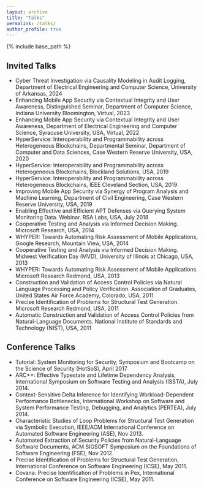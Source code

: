 ```yaml
---
layout: archive
title: "Talks"
permalink: /talks/
author_profile: true
---
```


{% include base_path %}

## Invited Talks
* Cyber Threat Investigation via Causality Modeling in Audit Logging, Department of Electrical Engineering and Computer Science, University of Arkansas, 2024
* Enhancing Mobile App Security via Contextual Integrity and User Awareness, Distinguished Seminar, Department of Computer Science, Indiana University Bloomington, Virtual, 2023	
* Enhancing Mobile App Security via Contextual Integrity and User Awareness, Department of Electrical Engineering and Computer Science, Syracuse University, USA, Virtual, 2022
* HyperService: Interoperability and Programmability across Heterogeneous Blockchains, Departmental Seminar, Department of Computer and Data Sciences, Case Western Reserve University, USA, 2020
* HyperService: Interoperability and Programmability across Heterogeneous Blockchains, Blockland Solutions, USA, 2019
* HyperService: Interoperability and Programmability across Heterogeneous Blockchains, IEEE Cleveland Section, USA, 2019
* Improving Mobile App Security via Synergy of Program Analysis and Machine Learning, Department of Civil Engineering, Case Western Reserve University, USA, 2019
* Enabling Effective and Efficient APT Defenses via Querying System Monitoring Data. Webinar. RSA Labs, USA, July 2018
* Cooperative Testing and Analysis via Informed Decision Making. Microsoft Research, USA, 2014
* WHYPER: Towards Automating Risk Assessment of Mobile Applications, Google Research, Mountain View, USA, 2014
* Cooperative Testing and Analysis via Informed Decision Making. Midwest Verification Day (MVD), University of Illinois at Chicago, USA, 2013
* WHYPER: Towards Automating Risk Assessment of Mobile Applications. Microsoft Research Redmond, USA, 2013
* Construction and Validation of Access Control Policies via Natural Language Processing and Policy Verification. Association of Graduates, United States Air Force Academy, Colorado, USA, 2011
* Precise Identification of Problems for Structural Test Generation. Microsoft Research Redmond, USA, 2011 
* Automatic Construction and Validation of Access Control Policies from Natural-Language Documents. National Institute of Standards and Technology (NIST), USA, 2011


## Conference Talks

* Tutorial: System Monitoring for Security, Symposium and Bootcamp on the Science of Security (HotSoS), April 2017
* ARC++: Effective Typestate and Lifetime Dependency Analysis, International Symposium on Software Testing and Analysis (ISSTA), July 2014.
* Context-Sensitive Delta Inference for Identifying Workload-Dependent Performance Bottlenecks, International Workshop on Software and System Performance Testing, Debugging, and Analytics (PERTEA), July 2014.
* Characteristic Studies of Loop Problems for Structural Test Generation via Symbolic Execution, IEEE/ACM International Conference on Automated Software Engineering (ASE), Nov 2013.
* Automated Extraction of Security Policies from Natural-Language Software Documents, ACM SIGSOFT Symposium on the Foundations of Software Engineering (FSE), Nov 2012.
* Precise Identification of Problems for Structural Test Generation, International Conference on Software Engineering (ICSE), May 2011.
* Covana: Precise Identification of Problems in Pex, International Conference on Software Engineering (ICSE), May 2011.
